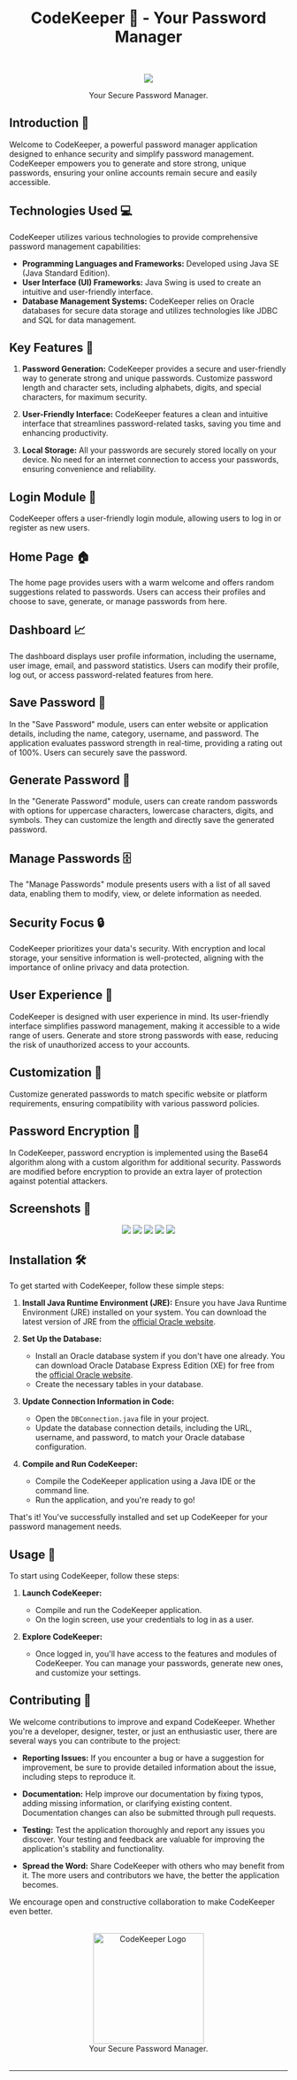 <h1 align="center"> CodeKeeper 🔐 - Your Password Manager </h1> <br>
<p align="center">
  <img src="screenshots/home.png">
</p>

<p align="center">
  Your Secure Password Manager.
</p>

<a href="#introduction"></a>
## Introduction 🚀

Welcome to CodeKeeper, a powerful password manager application designed to enhance security and simplify password management. CodeKeeper empowers you to generate and store strong, unique passwords, ensuring your online accounts remain secure and easily accessible.

<a href="#technologies-used"></a>
## Technologies Used 💻

CodeKeeper utilizes various technologies to provide comprehensive password management capabilities:

- **Programming Languages and Frameworks:** Developed using Java SE (Java Standard Edition).
- **User Interface (UI) Frameworks:** Java Swing is used to create an intuitive and user-friendly interface.
- **Database Management Systems:** CodeKeeper relies on Oracle databases for secure data storage and utilizes technologies like JDBC and SQL for data management.

<a href="#key-features"></a>
## Key Features 🔑

1. **Password Generation:** CodeKeeper provides a secure and user-friendly way to generate strong and unique passwords. Customize password length and character sets, including alphabets, digits, and special characters, for maximum security.

2. **User-Friendly Interface:** CodeKeeper features a clean and intuitive interface that streamlines password-related tasks, saving you time and enhancing productivity.

3. **Local Storage:** All your passwords are securely stored locally on your device. No need for an internet connection to access your passwords, ensuring convenience and reliability.

<a href="#login-module"></a>
## Login Module 🔑

CodeKeeper offers a user-friendly login module, allowing users to log in or register as new users.

<a href="#home-page"></a>
## Home Page 🏠

The home page provides users with a warm welcome and offers random suggestions related to passwords. Users can access their profiles and choose to save, generate, or manage passwords from here.


<a href="#dashboard"></a>
## Dashboard 📈

The dashboard displays user profile information, including the username, user image, email, and password statistics. Users can modify their profile, log out, or access password-related features from here.

<a href="#save-password"></a>
## Save Password 📝

In the "Save Password" module, users can enter website or application details, including the name, category, username, and password. The application evaluates password strength in real-time, providing a rating out of 100%. Users can securely save the password.

<a href="#generate-password"></a>
## Generate Password 🔄

In the "Generate Password" module, users can create random passwords with options for uppercase characters, lowercase characters, digits, and symbols. They can customize the length and directly save the generated password.

<a href="#manage-passwords"></a>
## Manage Passwords 🗄️

The "Manage Passwords" module presents users with a list of all saved data, enabling them to modify, view, or delete information as needed.

<a href="#security-focus"></a>
## Security Focus 🔒

CodeKeeper prioritizes your data's security. With encryption and local storage, your sensitive information is well-protected, aligning with the importance of online privacy and data protection.

<a href="#user-experience"></a>
## User Experience 🌟

CodeKeeper is designed with user experience in mind. Its user-friendly interface simplifies password management, making it accessible to a wide range of users. Generate and store strong passwords with ease, reducing the risk of unauthorized access to your accounts.

<a href="#customization"></a>
## Customization 🎨

Customize generated passwords to match specific website or platform requirements, ensuring compatibility with various password policies.

<a href="#password-encryption"></a>
## Password Encryption 🔐

In CodeKeeper, password encryption is implemented using the Base64 algorithm along with a custom algorithm for additional security. Passwords are modified before encryption to provide an extra layer of protection against potential attackers.

<a href="#screenshots"></a>
## Screenshots 📸

<div align="center">
  <img src="screenshots/login.png">
  <img src="screenshots/home.png">
  <img src="screenshots/dashboard.png">
  <img src="screenshots/save.png">
  <img src="screenshots/generate.png">
</div>

<a href="#installation"></a>
## Installation 🛠️

To get started with CodeKeeper, follow these simple steps:

1. **Install Java Runtime Environment (JRE):** Ensure you have Java Runtime Environment (JRE) installed on your system. You can download the latest version of JRE from the [official Oracle website](https://www.oracle.com/java/technologies/javase-jre8-downloads.html).

2. **Set Up the Database:**
   - Install an Oracle database system if you don't have one already. You can download Oracle Database Express Edition (XE) for free from the [official Oracle website](https://www.oracle.com/database/technologies/xe-downloads.html).
   - Create the necessary tables in your database.

3. **Update Connection Information in Code:**
   - Open the `DBConnection.java` file in your project.
   - Update the database connection details, including the URL, username, and password, to match your Oracle database configuration.

4. **Compile and Run CodeKeeper:**
   - Compile the CodeKeeper application using a Java IDE or the command line.
   - Run the application, and you're ready to go!

That's it! You've successfully installed and set up CodeKeeper for your password management needs.

<a href="#usage"></a>
## Usage 📖

To start using CodeKeeper, follow these steps:

1. **Launch CodeKeeper:**
   - Compile and run the CodeKeeper application.
   - On the login screen, use your credentials to log in as a user.

2. **Explore CodeKeeper:**
   - Once logged in, you'll have access to the features and modules of CodeKeeper. You can manage your passwords, generate new ones, and customize your settings.

<a href="#contributing"></a>
## Contributing 🤝

We welcome contributions to improve and expand CodeKeeper. Whether you're a developer, designer, tester, or just an enthusiastic user, there are several ways you can contribute to the project:

- **Reporting Issues:** If you encounter a bug or have a suggestion for improvement, be sure to provide detailed information about the issue, including steps to reproduce it.

- **Documentation:** Help improve our documentation by fixing typos, adding missing information, or clarifying existing content. Documentation changes can also be submitted through pull requests.

- **Testing:** Test the application thoroughly and report any issues you discover. Your testing and feedback are valuable for improving the application's stability and functionality.

- **Spread the Word:** Share CodeKeeper with others who may benefit from it. The more users and contributors we have, the better the application becomes.

We encourage open and constructive collaboration to make CodeKeeper even better.

<p align="center">
  <br>
  <img alt="CodeKeeper Logo" title="CodeKeeper" src="your-project-logo.png" width="200"><br>
  Your Secure Password Manager.
  <br><br>
</p>
  
---
